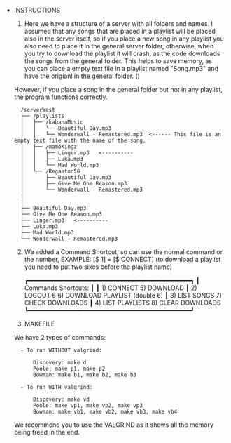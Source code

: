 - INSTRUCTIONS

    1) Here we have a structure of a server with all folders and names. 
    I assumed that any songs that are placed in a playlist will be placed also in the server itself,
    so if you place a new song in any playlist you also need to place it in the general server folder,
    otherwise, when you try to download the playlist it will crash, as the code downloads the songs from the 
    general folder. This helps to save memory, as you can place a empty text file in a playlist named "Song.mp3" 
    and have the origianl in the general folder. ()

    However, if you place a song in the general folder but not in any playlist, the program functions correctly.

        /serverWest
        ├── /playlists
        │   ├── /kabanaMusic
        │   │   └── Beautiful Day.mp3 
        │   │   └── Wonderwall - Remastered.mp3  <------ This file is an empty text file with the name of the song.  
        │   ├── /mamoKingz
        │   │   ├── Linger.mp3   <----------
        │   │   ├── Luka.mp3
        │   │   └── Mad World.mp3
        │   └── /Regaeton56
        │       ├── Beautiful Day.mp3
        │       ├── Give Me One Reason.mp3
        │       └── Wonderwall - Remastered.mp3
        |
        |
        ├── Beautiful Day.mp3
        ├── Give Me One Reason.mp3
        ├── Linger.mp3   <----------
        ├── Luka.mp3
        ├── Mad World.mp3
        └── Wonderwall - Remastered.mp3

    2) We added a Command Shortcut, so can use the normal command or the number, EXAMPLE: [$ 1] = [$ CONNECT]
        (to download a playlist you need to put two sixes before the playlist name)

        ┏━━━━━━━━━━━━━━━━━━━━━━━━━━━━━━━━━━━━━━━━━━━━┓
        ┃ Commands Shortcuts:
        ┃
        ┃  1) CONNECT            5) DOWNLOAD
        ┃  2) LOGOUT             6 6) DOWNLOAD PLAYLIST (double 6)
        ┃  3) LIST SONGS         7) CHECK DOWNLOADS
        ┃  4) LIST PLAYLISTS     8) CLEAR DOWNLOADS
        ┗━━━━━━━━━━━━━━━━━━━━━━━━━━━━━━━━━━━━━━━━━━━━┛


   3) MAKEFILE

    We have 2 types of commands: 

        - To run WITHOUT valgrind:

            Discovery: make d
            Poole: make p1, make p2
            Bowman: make b1, make b2, make b3

        - To run WITH valgrind:

            Discovery: make vd
            Poole: make vp1, make vp2, make vp3
            Bowman: make vb1, make vb2, make vb3, make vb4

    We recommend you to use the VALGRIND as it shows all the memory being freed in the end.




